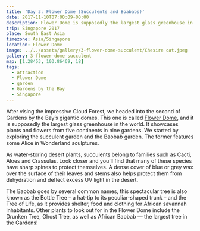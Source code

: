 ```yaml
---
title: 'Day 3: Flower Dome (Succulents and Boababs)'
date: 2017-11-10T07:00:09+00:00
description: Flower Dome is supposedly the largest glass greenhouse in the world. It showcases plants and flowers from five continents in nine gardens.
trip: Singapore 2017
place: South East Asia
timezone: Asia/Singapore
location: Flower Dome
image: ../../assets/gallery/3-flower-dome-succulent/Chesire cat.jpeg
gallery: 3-flower-dome-succulent
map: [1.28453, 103.86469, 18]
tags:
  - attraction
  - Flower Dome
  - garden
  - Gardens by the Bay
  - Singapore
---
```


After vising the impressive Cloud Forest, we headed into the second of Gardens by the Bay&#8217;s gigantic domes. This one is called [Flower Dome][1], and it is supposedly the largest glass greenhouse in the world. It showcases plants and flowers from five continents in nine gardens. We started by exploring the succulent garden and the Baobab garden. The former features some Alice in Wonderland sculptures.

As water-storing desert plants, succulents belong to families such as Cacti, Aloes and Crassulas. Look closer and you’ll find that many of these species have sharp spines to protect themselves. A dense cover of blue or grey wax over the surface of their leaves and stems also helps protect them from dehydration and deflect excess UV light in the desert.

The Baobab goes by several common names, this spectacular tree is also known as the Bottle Tree – a hat-tip to its peculiar-shaped trunk – and the Tree of Life, as it provides shelter, food and clothing for African savannah inhabitants. Other plants to look out for in the Flower Dome include the Drunken Tree, Ghost Tree, as well as African Baobab — the largest tree in the Gardens!

[1]: http://www.gardensbythebay.com.sg/en/attractions/flower-dome/visitor-information.html
